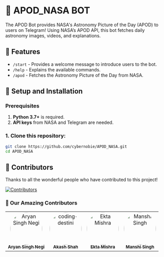 # 🌌 APOD_NASA BOT

The APOD Bot provides NASA's Astronomy Picture of the Day (APOD) to users on Telegram! Using NASA’s APOD API, this bot fetches daily astronomy images, videos, and explanations.

## 📖 Features

- `/start` - Provides a welcome message to introduce users to the bot.
- `/help` - Explains the available commands.
- `/apod` - Fetches the Astronomy Picture of the Day from NASA.

## 🚀 Setup and Installation

### Prerequisites
1. **Python 3.7+** is required.
2. **API keys** from NASA and Telegram are needed.

### 1. Clone this repository:
```bash
git clone https://github.com/cybernobie/APOD_NASA.git
cd APOD_NASA
```

## 🙌 Contributors

Thanks to all the wonderful people who have contributed to this project!

[![Contributors](https://img.shields.io/github/contributors/cybernobie/APOD_NASA?style=for-the-badge)](https://github.com/cybernobie/APOD_NASA/graphs/contributors)

### 🎉 Our Amazing Contributors

<table>
  <tr>
    <td align="center">
      <a href="https://github.com/cybernobie">
        <img src="https://avatars.githubusercontent.com/cybernobie" width="100" height="100" style="border-radius:50%; object-fit: cover;" alt="Aryan Singh Negi" />
        <br />
        <sub><b>Aryan Singh Negi</b></sub>
      </a>
    </td>
    <td align="center">
      <a href="https://github.com/coding-destini">
        <img src="https://avatars.githubusercontent.com/coding-destini" width="100" height="100" style="border-radius:50%; object-fit: cover;" alt="coding-destini" />
        <br />
        <sub><b>Akash Shah</b></sub>
      </a>
    </td>
    <td align="center">
      <a href="https://github.com/Ektaaa5656">
        <img src="https://avatars.githubusercontent.com/Ektaaa5656" width="100" height="100" style="border-radius:50%; object-fit: cover;" alt="Ekta Mishra" />
        <br />
        <sub><b>Ekta Mishra</b></sub>
      </a>
    </td>
    <td align="center">
      <a href="https://github.com/manshisingh07">
        <img src="https://avatars.githubusercontent.com/manshisingh07" width="100" height="100" style="border-radius:50%; object-fit: cover;" alt="Manshi Singh" />
        <br />
        <sub><b>Manshi Singh</b></sub>
      </a>
    </td>
  </tr>
</table>
